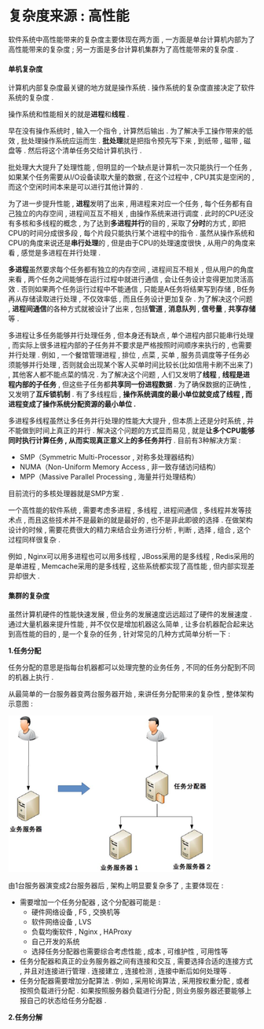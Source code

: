 # 复杂度来源 : 高性能

软件系统中高性能带来的复杂度主要体现在两方面 , 一方面是单台计算机内部为了高性能带来的复杂度 ; 另一方面是多台计算机集群为了高性能带来的复杂度 .

#### 单机复杂度

计算机内部复杂度最关键的地方就是操作系统 . 操作系统的复杂度直接决定了软件系统的复杂度 .

操作系统和性能相关的就是**进程**和**线程** .

早在没有操作系统时 , 输入一个指令 , 计算然后输出 . 为了解决手工操作带来的低效 , 批处理操作系统应运而生 . **批处理**就是把指令预先写下来 , 到纸带 , 磁带 , 磁盘等 . 然后将这个清单任务交给计算机执行 .

批处理大大提升了处理性能 , 但明显的一个缺点是计算机一次只能执行一个任务 , 如果某个任务需要从I/O设备读取大量的数据 , 在这个过程中 , CPU其实是空闲的 , 而这个空闲时间本来是可以进行其他计算的 .

为了进一步提升性能 , **进程**发明了出来 , 用进程来对应一个任务 , 每个任务都有自己独立的内存空间 , 进程间互互不相关 , 由操作系统来进行调度 . 此时的CPU还没有多核和多线程的概念 , 为了达到**多进程并行**的目的 , 采取了**分时**的方式 , 即把CPU的时间分成很多段 , 每个片段只能执行某个进程中的指令 . 虽然从操作系统和CPU的角度来说还是**串行处理**的 , 但是由于CPU的处理速度很快 , 从用户的角度来看 , 感觉是多进程在并行处理 .

**多进程**虽然要求每个任务都有独立的内存空间 , 进程间互不相关 , 但从用户的角度来看 , 两个任务之间能够在运行过程中就进行通信 , 会让任务设计变得更加灵活高效 . 否则如果两个任务运行过程中不能通信 , 只能是A任务将结果写到存储 , B任务再从存储读取进行处理 , 不仅效率低 , 而且任务设计更加复杂 . 为了解决这个问题 , **进程间通信**的各种方式就被设计了出来 , 包括**管道** , **消息队列** , **信号量** , **共享存储**等 .

多进程让多任务能够并行处理任务 , 但本身还有缺点 , 单个进程内部只能串行处理 , 而实际上很多进程内部的子任务并不要求是严格按照时间顺序来执行的 , 也需要并行处理 . 例如 , 一个餐馆管理进程 , 排位 , 点菜 , 买单 , 服务员调度等子任务必须能够并行处理 , 否则就会出现某个客人买单时间比较长\(比如信用卡刷不出来了\) , 其他客人都不能点菜的情况 . 为了解决这个问题 , 人们又发明了**线程** , **线程是进程内部的子任务** , 但这些子任务都**共享同一份进程数据** . 为了确保数据的正确性 , 又发明了**互斥锁机制** . 有了多线程后 , **操作系统调度的最小单位就变成了线程 , 而进程变成了操作系统分配资源的最小单位 .**

多进程多线程虽然让多任务并行处理的性能大大提升 , 但本质上还是分时系统 , 并不能做到时间上真正的并行 . 解决这个问题的方式显而易见 , 就是**让多个CPU能够同时执行计算任务 , 从而实现真正意义上的多任务并行** . 目前有3种解决方案 :

* SMP（Symmetric Multi-Processor , 对称多处理器结构）
* NUMA（Non-Uniform Memory Access , 非一致存储访问结构）
* MPP（Massive Parallel Processing , 海量并行处理结构）

目前流行的多核处理器就是SMP方案 .

一个高性能的软件系统 , 需要考虑多进程 , 多线程 , 进程间通信 , 多线程并发等技术点 , 而且这些技术并不是最新的就是最好的 , 也不是非此即彼的选择 . 在做架构设计的时候 , 需要花费很大的精力来结合业务进行分析 , 判断 , 选择 , 组合 , 这个过程同样很复杂 .

例如 , Nginx可以用多进程也可以用多线程 , JBoss采用的是多线程 , Redis采用的是单进程 , Memcache采用的是多线程 , 这些系统都实现了高性能 , 但内部实现差异却很大 .

#### 集群的复杂度

虽然计算机硬件的性能快速发展 , 但业务的发展速度远远超过了硬件的发展速度 . 通过大量机器来提升性能 , 并不仅仅是增加机器这么简单 , 让多台机器配合起来达到高性能的目的 , 是一个复杂的任务 , 针对常见的几种方式简单分析一下 :

**1.任务分配**

任务分配的意思是指每台机器都可以处理完整的业务任务 , 不同的任务分配到不同的机器上执行 .

从最简单的一台服务器变两台服务器开始 , 来讲任务分配带来的复杂性 , 整体架构示意图 :

![](/assets/renwufenpei.png)

由1台服务器演变成2台服务器后 , 架构上明显要复杂多了 , 主要体现在 : 

* 需要增加一个任务分配器 , 这个分配器可能是 : 
  * 硬件网络设备 , F5 , 交换机等
  * 软件网络设备 , LVS
  * 负载均衡软件 , Nginx , HAProxy
  * 自己开发的系统
  * 选择任务分配器也需要综合考虑性能 , 成本 , 可维护性 , 可用性等
* 任务分配器和真正的业务服务器之间有连接和交互 , 需要选择合适的连接方式 , 并且对连接进行管理 . 连接建立 , 连接检测 , 连接中断后如何处理等 . 
* 任务分配器需要增加分配算法 . 例如 , 采用轮询算法 , 采用按权重分配 ,  或者按照负载进行分配 . 如果按照服务器负载进行分配 , 则业务服务器还要能够上报自己的状态给任务分配器 . 

**2.任务分解**

